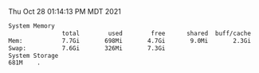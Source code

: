 Thu Oct 28 01:14:13 PM MDT 2021
```bash
System Memory
               total        used        free      shared  buff/cache   available
Mem:           7.7Gi       698Mi       4.7Gi       9.0Mi       2.3Gi       6.7Gi
Swap:          7.6Gi       326Mi       7.3Gi
System Storage
681M	.
```
